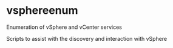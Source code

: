 # vsphereenum
Enumeration of vSphere and vCenter services

Scripts to assist with the discovery and interaction with vSphere

